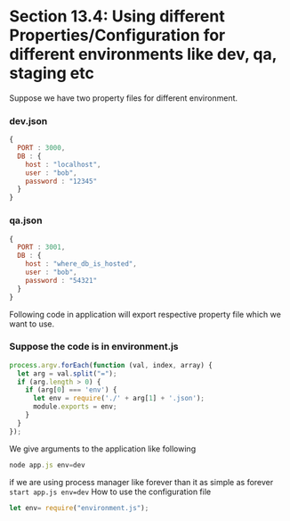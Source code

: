 # Section 13.4: Using different Properties/Configuration for different environments like dev, qa, staging etc

Suppose we have two property files for different environment.

### dev.json
```js
{
  PORT : 3000,
  DB : {
    host : "localhost",
    user : "bob",
    password : "12345"
  }
}
```

### qa.json
```js
{
  PORT : 3001,
  DB : {
    host : "where_db_is_hosted",
    user : "bob",
    password : "54321"
  }
}
```
Following code in application will export respective property file which we want to 
use.

### Suppose the code is in environment.js
```js
process.argv.forEach(function (val, index, array) {
  let arg = val.split("=");
  if (arg.length > 0) {
    if (arg[0] === 'env') {
      let env = require('./' + arg[1] + '.json');
      module.exports = env;
    }
  }
});
```

We give arguments to the application like following
```js
node app.js env=dev
```

if we are using process manager like forever than it as simple as
forever `start app.js env=dev` How to use the configuration file
```js
let env= require("environment.js");
```